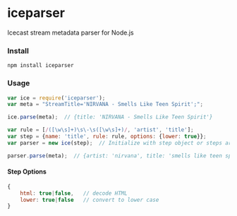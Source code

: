 iceparser
=========

Icecast stream metadata parser for Node.js


### Install

```shell
npm install iceparser
```


### Usage

```js
var ice = require('iceparser');
var meta = "StreamTitle='NIRVANA - Smells Like Teen Spirit';";

ice.parse(meta);  // {title: 'NIRVANA - Smells Like Teen Spirit'}

var rule = [/([\w\s]+)\s\-\s([\w\s]+)/, 'artist', 'title'];
var step = {name: 'title', rule: rule, options: {lower: true}};
var parser = new ice(step);  // Initialize with step object or steps array

parser.parse(meta);  // {artist: 'nirvana', title: 'smells like teen spirit'}
```

#### Step Options

```js
{
    html: true|false,   // decode HTML
    lower: true|false   // convert to lower case
}
```